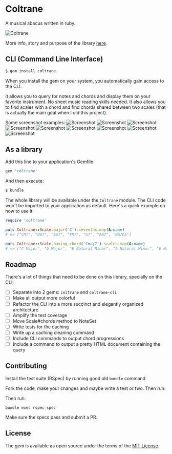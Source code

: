 # Coltrane

A musical abacus written in ruby.

![Coltrane](img/coltrane-logo.png)

More info, story and purpose of the library [here](https://medium.com/@pedrozath/so-i-wrote-a-library-to-help-me-compose-music-ddb4ae7c8227).

## CLI (Command Line Interface)

```bash
$ gem install coltrane
```

When you install the gem on your system, you automatically gain access to the
CLI.

It allows you to query for notes and chords and display them on your favorite instrument. No sheet music reading skills needed. It also allows you to find scales with a chord and find chords shared between two scales (that is actually the main goal when I did this project).

Some screenshot examples:
![Screenshot](img/screen-3.png)
![Screenshot](img/screen-2.png)
![Screenshot](img/screen-9.png)
![Screenshot](img/screen-8.png)
![Screenshot](img/screen-10.png)
![Screenshot](img/screen-1.png)
![Screenshot](img/screen-4.png)
![Screenshot](img/screen-5.png)
![Screenshot](img/screen-6.png)


## As a library

Add this line to your application's Gemfile:

```ruby
gem 'coltrane'
```

And then execute:
```sh
$ bundle
```

The whole library will be available under the `Coltrane` module. The CLI code won't be imported to your application as default. Here's a quick example on how to use it:

```ruby
require 'coltrane'

puts Coltrane::Scale.major('C').sevenths.map(&:name)
# => ["CM7", "Dm7", "Em7", "FM7", "G7", "Am7", "Bm7b5"]

puts Coltrane::Scale.having_chord('Cmaj7').scales.map(&:name)
# => ["C Major", "G Major", "E Natural Minor", "A Natural Minor", "E Harmonic Minor", "B Flamenco"]
```

## Roadmap

There's a lot of things that need to be done on this library, specially on the CLI:

- [ ] Separate into 2 gems: `coltrane` and `coltrane-cli`
- [ ] Make all output more colorful
- [ ] Refactor the CLI into a more succinct and elegantly organized architecture
- [ ] Amplify the test coverage
- [ ] Move Scale#chords method to NoteSet
- [ ] Write tests for the caching
- [ ] Write up a caching cleaning command
- [ ] Include CLI commands to output chord progressions
- [ ] Include a command to output a pretty HTML document containing the query

## Contributing

Install the test suite (RSpec) by running good old `bundle` command

Fork the code, make your changes and maybe write a test or two. Then run:

Then run:
```
bundle exec rspec spec
```

Make sure the specs pass and submit a PR.

## License

The gem is available as open source under the terms of the [MIT License](http://opensource.org/licenses/MIT).

